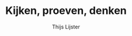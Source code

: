 ---
title: "Kijken, proeven, denken"
author: "Thijs Lijster"
isbn: ""
isbn13: ""
rating: "4"
publisher: "Bezige Bij b.v., Uitgeverij De"
pages: "222"
publishYear: "2019"
read: "2020"
goodreads_id: "46216139"
---